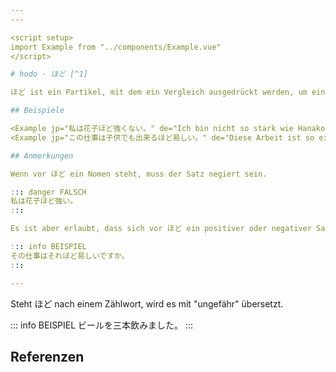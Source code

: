 ```yaml
---
---

<script setup>
import Example from "../components/Example.vue"
</script>

# hodo · ほど [^1]

ほど ist ein Partikel, mit dem ein Vergleich ausgedrückt werden, um eine Grenze oder ein Maß zu verdeutlichen. ほど kann mit "so ... wie", "so viel wie" oder "so sehr wie" übersetzt werden.

## Beispiele

<Example jp="私は花子ほど強くない。" de="Ich bin nicht so stark wie Hanako." />
<Example jp="この仕事は子供でも出来るほど易しい。" de="Diese Arbeit ist so einfach, dass selbst ein Kind sie erledigen kann." />

## Anmerkungen

Wenn vor ほど ein Nomen steht, muss der Satz negiert sein.

::: danger FALSCH
私は花子ほど強い。
:::

Es ist aber erlaubt, dass sich vor ほど ein positiver oder negativer Satz oder Demonstrativpronomen befindet.

::: info BEISPIEL
その仕事はそれほど易しいですか。
:::

---
```


Steht ほど nach einem Zählwort, wird es mit "ungefähr" übersetzt.

::: info BEISPIEL
ビールを三本飲みました。
:::

## Referenzen

[^1]: Makino, Seiichi & Tsutsui, Michio. 2017. *A Dictionary of Basic Japanese Grammar*. The Japan Times, S. 135-138.
